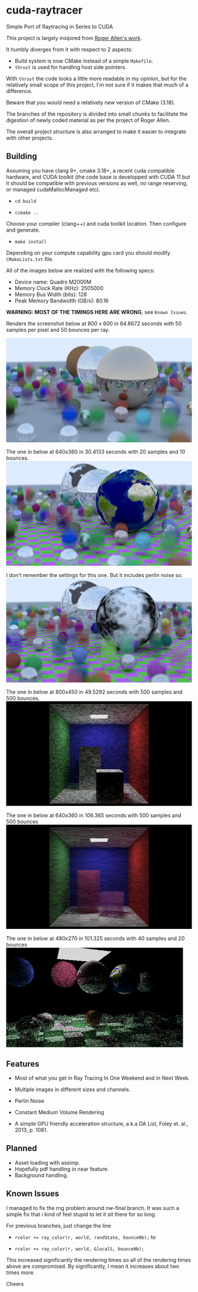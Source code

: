 # cuda-raytracer
Simple Port of Raytracing in Series to CUDA

This project is largely insipired from 
[Roger Allen's work](https://github.com/rogerallen/raytracinginoneweekendincuda).

It humbly diverges from it with respect to 2 aspects:

- Build system is now CMake instead of a simple `Makefile`.
- `thrust` is used for handling host side pointers.

With `thrust` the code looks a little more readable in my opinion, 
but for the relatively small scope of this project, I'm not sure if it
makes that much of a difference.

Beware that you would need a relatively new version of CMake (3.18).

The branches of the repository is divided into small chunks to facilitate
the digestion of newly coded material as per the project of Roger Allen.

The overall project structure is also arranged to make it easier to
integrate with other projects.

## Building

Assuming you have clang 9+, cmake 3.18+,  a recent cuda compatible
hardware, and CUDA toolkit (the code base is developped with CUDA 11 but it
should be compatible with previous versions as well, no range reserving, or
managed cudaMallocManaged etc).

- `cd build`

- `ccmake ..`
 
Choose your compiler (clang++) and cuda toolkit location. Then configure and
generate.

- `make install`

Depending on your compute capability gpu card you should modify
`CMakeLists.txt` file.

All of the images below are realized with the following specs:

- Device name: Quadro M2000M
- Memory Clock Rate (KHz): 2505000
- Memory Bus Width (bits): 128
- Peak Memory Bandwidth (GB/s): 80.16

**WARNING: MOST OF THE TIMINGS HERE ARE WRONG**, see `Known Issues`.

Renders the screenshot below at 800 x 600 in 64.8672 seconds with 50 samples
per pixel and 50 bounces per ray.

<img src="images/final.png" alt="final screenshot"/>

The one in below at 640x360 in 30.4133 seconds with 20 samples and 10 bounces.
<img src="images/final2.png" alt="final screenshot second version"/>


I don't remember the settings for this one. But it includes perlin noise so.
<img src="images/final3.png" alt="final screenshot third version"/>


The one in below at 800x450 in 49.5292 seconds with 500 samples and 500
bounces.
<img src="images/final4.png" alt="final screenshot fourth version"/>

The one in below at 640x360 in 106.365 seconds with 500 samples and 500
bounces
<img src="images/cornell_smoke.png" alt="final screenshot fifth version"/>

The one in below at 480x270 in 101.325 seconds with 40 samples and 20
bounces
<img src="images/final5.png" alt="final screenshot sixth version"/>


## Features

- Most of what you get in Ray Tracing In One Weekend and in Next Week.

- Multiple images in different sizes and channels.

- Perlin Noise

- Constant Medium Volume Rendering

- A simple GPU friendly acceleration structure, a.k.a DA List, Foley et. al.,
  2013, p. 1081.

## Planned

- Asset loading with assimp.
- Hopefully pdf handling in near feature.
- Background handling.


## Known Issues

I managed to fix the rng problem around nw-final branch.  It was such a simple
fix that i kind of feel stupid to let it sit there for so long.

For previous branches, just change the line

- `rcolor += ray_color(r, world, randState, bounceNb);` to

- `rcolor += ray_color(r, world, &localS, bounceNb);`

This increased significantly the rendering times so all of the rendering times
above are compromised. By significantly, I mean it increases about two times
more. 



Cheers
